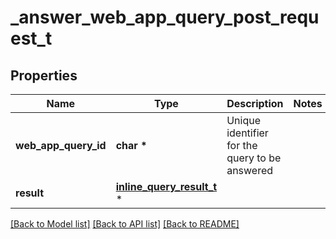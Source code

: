 # _answer_web_app_query_post_request_t

## Properties
Name | Type | Description | Notes
------------ | ------------- | ------------- | -------------
**web_app_query_id** | **char \*** | Unique identifier for the query to be answered | 
**result** | [**inline_query_result_t**](inline_query_result.md) \* |  | 

[[Back to Model list]](../README.md#documentation-for-models) [[Back to API list]](../README.md#documentation-for-api-endpoints) [[Back to README]](../README.md)


